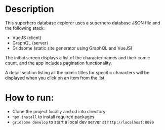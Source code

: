 # Description
This superhero database explorer uses a superhero database JSON file and the following stack:
- VueJS (client)
- GraphQL (server)
- Gridsome (static site generator using GraphQL and VueJS)

The initial screen displays a list of the character names and their comic count, and the app includes pagination functionality.

A detail section listing all the comic titles for specific characters will be displayed when you click on an item from the list.

# How to run:
- Clone the project locally and cd into directory
- `npm install` to install required packages
- `gridsome develop` to start a local dev server at `http://localhost:8080`
